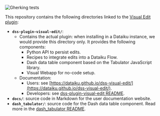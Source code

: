 ![Gherking tests](https://github.com/dataiku/dss-visual-edit/actions/workflows/gherkin-tests.yml/badge.svg)

This repository contains the following directories linked to the [Visual Edit plugin](https://www.dataiku.com/product/plugins/visual-edit/):

* **`dss-plugin-visual-edit/`**:
  * Contains the actual plugin: when installing in a Dataiku instance, we would provide this directory only. It provides the following components:
     * Python API to persist edits.
     * Recipes to integrate edits into a Dataiku Flow.
     * Dash data table component based on the Tabulator JavaScript library.
     * Visual Webapp for no-code setup.
  * Documentation:
     * Users: see [https://dataiku.github.io/dss-visual-edit/](https://dataiku.github.io/dss-visual-edit/).
     * Developers: see [dss-plugin-visual-edit README](dss-plugin-visual-edit/README.md).
* **`docs/`**: source code in Markdown for the user documentation website.
* **`dash_tabulator/`**: source code for the Dash data table component. Read more in the [dash_tabulator README](dash_tabulator/README.md).
